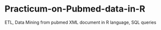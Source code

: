 # Practicum-on-Pubmed-data-in-R
ETL, Data Mining from pubmed XML document in R language, SQL queries
